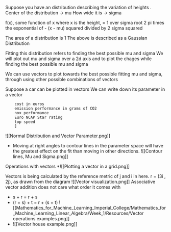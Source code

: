 Suppose you have an distribution describing the variation of heights . 
Center of the distribution -> mu
How wide it is -> sigma

 f(x), some function of x where x is the height, 
= 1 over sigma root 2 pi times the exponential of - (x - mu) squared divided by 2 sigma squared

The area of a distribution is 1
The above is described as a Gaussian Distribution

Fitting this distribution refers to finding the best possible mu and sigma
We will plot out mu and sigma over a 2d axis and to plot the chages while finding the best possible mu and sigma

We can use vectors to plot towards the best possible fitting mu and sigma, through using other possible combinations of vectors

Suppose a car can be plotted in vectors
We can write down its parameter in a vector
```[
	cost in euros
	emission performance in grams of CO2
	nox performance
	Euro NCAP Star rating
	top speed 	 
	]
```

![[Normal Distribution and Vector Parameter.png]]

* Moving at right angles to contour lines in the parameter space will have the greatest effect on the fit than moving in other directions.
![[Contour lines, Mu and Sigma.png]]

Operations with vectors
*![[Plotting a vector in a grid.png]]

Vectors is being calculated by the reference metric of j and i in here. r = (3i , 2j), as drawn from the diagram
 ![[Vector visualization.png]]
 Associative vector addition does not care what order it comes with
* s + r = r + s
* (r + s) + t = r + (s + t)
![[Mathematics_for_Machine_Learning_Imperial_College/Mathematics_for_Machine_Learning_Linear_Algebra/Week_1/Resources/Vector operations examples.png]]
* ![[Vector house example.png]]